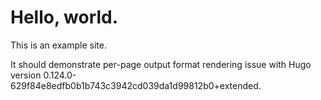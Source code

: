 # Hello, world.

This is an example site.

It should demonstrate per-page output format rendering issue with Hugo version 
0.124.0-629f84e8edfb0b1b743c3942cd039da1d99812b0+extended.
